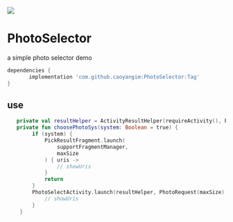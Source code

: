[![](https://jitpack.io/v/caoyangim/PhotoSelector.svg)](https://jitpack.io/#caoyangim/PhotoSelector)
# PhotoSelector
a simple photo selector demo

``` gradle
dependencies {
       implementation 'com.github.caoyangim:PhotoSelector:Tag'
}
```

## use
``` kotlin
   private val resultHelper = ActivityResultHelper(requireActivity(), PhotoSelectActivity.contract)
   private fun choosePhotoSys(system: Boolean = true) {
        if (system) {
            PickResultFragment.launch(
                supportFragmentManager,
                maxSize
            ) { uris ->
                // showUris
            }
            return
        }
        PhotoSelectActivity.launch(resultHelper, PhotoRequest(maxSize)) { uris ->
            // showUris
        }
    }
```
